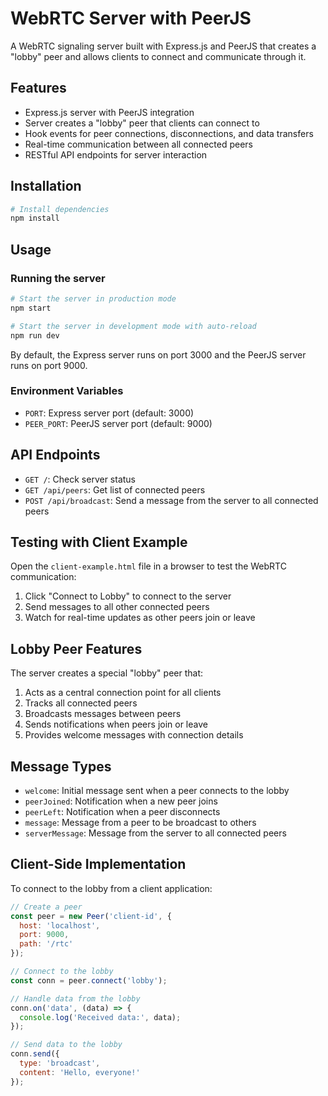 # WebRTC Server with PeerJS

A WebRTC signaling server built with Express.js and PeerJS that creates a "lobby" peer and allows clients to connect and communicate through it.

## Features

- Express.js server with PeerJS integration
- Server creates a "lobby" peer that clients can connect to
- Hook events for peer connections, disconnections, and data transfers
- Real-time communication between all connected peers
- RESTful API endpoints for server interaction

## Installation

```bash
# Install dependencies
npm install
```

## Usage

### Running the server

```bash
# Start the server in production mode
npm start

# Start the server in development mode with auto-reload
npm run dev
```

By default, the Express server runs on port 3000 and the PeerJS server runs on port 9000.

### Environment Variables

- `PORT`: Express server port (default: 3000)
- `PEER_PORT`: PeerJS server port (default: 9000)

## API Endpoints

- `GET /`: Check server status
- `GET /api/peers`: Get list of connected peers
- `POST /api/broadcast`: Send a message from the server to all connected peers

## Testing with Client Example

Open the `client-example.html` file in a browser to test the WebRTC communication:

1. Click "Connect to Lobby" to connect to the server
2. Send messages to all other connected peers
3. Watch for real-time updates as other peers join or leave

## Lobby Peer Features

The server creates a special "lobby" peer that:

1. Acts as a central connection point for all clients
2. Tracks all connected peers
3. Broadcasts messages between peers
4. Sends notifications when peers join or leave
5. Provides welcome messages with connection details

## Message Types

- `welcome`: Initial message sent when a peer connects to the lobby
- `peerJoined`: Notification when a new peer joins
- `peerLeft`: Notification when a peer disconnects
- `message`: Message from a peer to be broadcast to others
- `serverMessage`: Message from the server to all connected peers

## Client-Side Implementation

To connect to the lobby from a client application:

```javascript
// Create a peer
const peer = new Peer('client-id', {
  host: 'localhost',
  port: 9000,
  path: '/rtc'
});

// Connect to the lobby
const conn = peer.connect('lobby');

// Handle data from the lobby
conn.on('data', (data) => {
  console.log('Received data:', data);
});

// Send data to the lobby
conn.send({
  type: 'broadcast',
  content: 'Hello, everyone!'
});
```